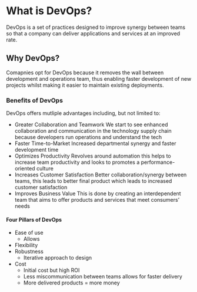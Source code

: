 # What is DevOps?

DevOps is a set of practices designed to improve synergy between teams so that a company can deliver applications and services at an improved rate.

## Why DevOps?

Comapnies opt for DevOps because it removes the wall between development and operations team, thus enabling faster development of new projects whilst making it easier to maintain existing deployments.

### Benefits of DevOps

DevOps offers mutliple advantages including, but not limited to:

- Greater Collaboration and Teamwork
  We start to see enhanced collaboration and communication in the technology supply chain because developers run operations and understand the tech
- Faster Time-to-Market
  Increased departmental synergy and faster development time
- Optimizes Productivity
  Revolves around automation this helps to increase team productivity and looks to promotes a performance-oriented culture
- Increases Customer Satisfaction
  Better collaboration/synergy between teams, this leads to better final product which leads to increased customer satisfaction
- Improves Business Value
  This is done by creating an interdependent team that aims to offer products and services that meet consumers’ needs

#### Four Pillars of DevOps

- Ease of use
  - Allows
- Flexibility
- Robustness
  - Iterative approach to design
- Cost
  - Initial cost but high ROI
  - Less miscommunication between teams allows for faster delivery
  - More delivered products = more money

